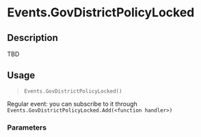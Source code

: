 # Events.GovDistrictPolicyLocked
## Description
TBD

## Usage
> `Events.GovDistrictPolicyLocked()`

Regular event: you can subscribe to it through `Events.GovDistrictPolicyLocked.Add(<function handler>)`

### Parameters
